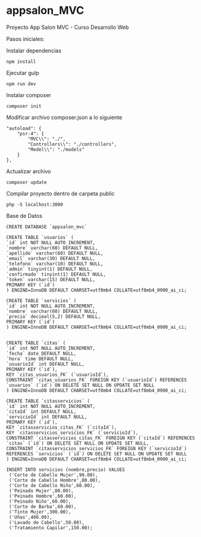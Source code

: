 # appsalon_MVC
Proyecto App Salon MVC - Curso Desarrollo Web

Pasos iniciales:

Instalar dependencias

    npm install

Ejecutar gulp

    npm run dev

Instalar composer

    composer init

Modificar archivo composer.json a lo siguiente

    "autoload": {
        "psr-4": {
            "MVC\\": "./", 
            "Controllers\\": "./controllers",
            "Model\\": "./models"
        }
    },

Actualizar archivo

    composer update

Compilar proyecto dentro de carpeta public

    php -S localhost:3000


Base de Datos

    CREATE DATABASE `appsalon_mvc`

    CREATE TABLE `usuarios` (
    `id` int NOT NULL AUTO_INCREMENT,
    `nombre` varchar(60) DEFAULT NULL,
    `apellido` varchar(60) DEFAULT NULL,
    `email` varchar(30) DEFAULT NULL,
    `telefono` varchar(10) DEFAULT NULL,
    `admin` tinyint(1) DEFAULT NULL,
    `confirmado` tinyint(1) DEFAULT NULL,
    `token` varchar(15) DEFAULT NULL,
    PRIMARY KEY (`id`)
    ) ENGINE=InnoDB DEFAULT CHARSET=utf8mb4 COLLATE=utf8mb4_0900_ai_ci;

    CREATE TABLE `servicios` (
    `id` int NOT NULL AUTO_INCREMENT,
    `nombre` varchar(60) DEFAULT NULL,
    `precio` decimal(5,2) DEFAULT NULL,
    PRIMARY KEY (`id`)
    ) ENGINE=InnoDB DEFAULT CHARSET=utf8mb4 COLLATE=utf8mb4_0900_ai_ci;

    
    CREATE TABLE `citas` (
    `id` int NOT NULL AUTO_INCREMENT,
    `fecha` date DEFAULT NULL,
    `hora` time DEFAULT NULL,
    `usuarioId` int DEFAULT NULL,
    PRIMARY KEY (`id`),
    KEY `citas_usuarios_FK` (`usuarioId`),
    CONSTRAINT `citas_usuarios_FK` FOREIGN KEY (`usuarioId`) REFERENCES `usuarios` (`id`) ON DELETE SET NULL ON UPDATE SET NULL
    ) ENGINE=InnoDB DEFAULT CHARSET=utf8mb4 COLLATE=utf8mb4_0900_ai_ci;

    CREATE TABLE `citasservicios` (
    `id` int NOT NULL AUTO_INCREMENT,
    `citaId` int DEFAULT NULL,
    `servicioId` int DEFAULT NULL,
    PRIMARY KEY (`id`),
    KEY `citasservicios_citas_FK` (`citaId`),
    KEY `citasservicios_servicios_FK` (`servicioId`),
    CONSTRAINT `citasservicios_citas_FK` FOREIGN KEY (`citaId`) REFERENCES `citas` (`id`) ON DELETE SET NULL ON UPDATE SET NULL,
    CONSTRAINT `citasservicios_servicios_FK` FOREIGN KEY (`servicioId`) REFERENCES `servicios` (`id`) ON DELETE SET NULL ON UPDATE SET NULL
    ) ENGINE=InnoDB DEFAULT CHARSET=utf8mb4 COLLATE=utf8mb4_0900_ai_ci;

    INSERT INTO servicios (nombre,precio) VALUES
	 ('Corte de Cabello Mujer',90.00),
	 ('Corte de Cabello Hombre',80.00),
	 ('Corte de Cabello Niño',60.00),
	 ('Peinado Mujer',80.00),
	 ('Peinado Hombre',60.00),
	 ('Peinado Niño',60.00),
	 ('Corte de Barba',60.00),
	 ('Tinte Mujer',300.00),
	 ('Uñas',400.00),
	 ('Lavado de Cabello',50.00),
	 ('Tratamiento Capilar',150.00);
